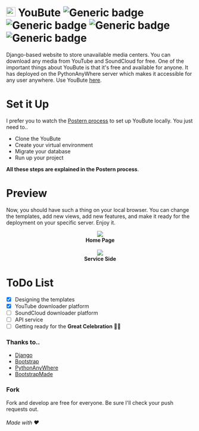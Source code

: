 # <span><img src="https://youbute.pythonanywhere.com/static/web/img/favicon.png" width="25px"></span> YouBute ![Generic badge](https://img.shields.io/badge/Build-inprogress-blue.svg) ![Generic badge](https://img.shields.io/badge/License-MIT-purple.svg) ![Generic badge](https://img.shields.io/badge/Language-python3-yellow.svg) ![Generic badge](https://img.shields.io/badge/Framework-Django3-green.svg)

Django-based website to store unavailable media centers. You can download any media from YouTube and SoundCloud for free. One of the important things about YouBute is that it's free and available for anyone. It has deployed on the PythonAnyWhere server which makes it accessible for any user anywhere. Use YouBute [here](https://youbute.pythonanywhere.com).

# Set it Up
I prefer you to watch the [Postern process](https://github.com/lnxpy/postern) to set up YouBute locally.
You just need to..

- Clone the YouBute
- Create your virtual environment
- Migrate your database
- Run up your project

__All these steps are explained in the Postern process__.

# Preview
Now, you should have such a thing on your local browser. You can change the templates, add new views, add new features, and make it ready for the deployment on your specific server. Enjoy it.

<p align="center">
  <img src="https://github.com/lnxpy/youbute/blob/master/shots/sh2.png"><br>
  <b>Home Page</b><br><br>
    <img src="https://github.com/lnxpy/youbute/blob/master/shots/sh1.png"><br>
  <b>Service Side</b>
</p>

# ToDo List
- [x] Designing the templates
- [x] YouTube downloader platform
- [ ] SoundCloud downloader platform
- [ ] API service
- [ ] Getting ready for the **Great Celebration** :tada::confetti_ball:

### Thanks to..
* [Django](https://djangoproject.com)
* [Bootstrap](https://getbootstrap.com)
* [PythonAnyWhere](https://pythonanywhere.com)
* [BootstrapMade](https://bootstrapmade.com)

### Fork
Fork and develop are free for everyone. Be sure I'll check your push requests out.

###### Made with ❤

